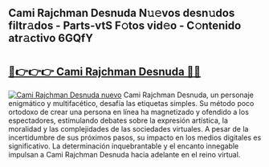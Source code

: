 ## Cami Rajchman Desnuda N𝚞𝚎vos desn𝚞dos filtr𝚊dos - Parts-vtS F𝚘tos vid𝚎o - C𝚘ntenido atr𝚊ctivo 6GQfY

# <h2><a href="http://mb35dj6.tromn.icu/?c=Cami+Rajchman+Desnuda">🔗👉👉👉 Cami Rajchman Desnuda 🔗🔗</a></h2>

[![Cami Rajchman Desnuda nuevo](https://i.imgur.com/pEAQMta.gif)](http://mb35dj6.tromn.icu/?c=Cami+Rajchman+Desnuda)
Cami Rajchman Desnuda, un personaje enigmático y multifacético, desafía las etiquetas simples. Su método poco ortodoxo de crear una persona en línea ha magnetizado y ofendido a los espectadores, estimulando debates sobre la expresión artística, la moralidad y las complejidades de las sociedades virtuales. A pesar de la incertidumbre de sus próximos pasos, su impacto en los medios digitales es significativo. La determinación inquebrantable y el encanto innegable impulsan a Cami Rajchman Desnuda hacia adelante en el reino virtual.

